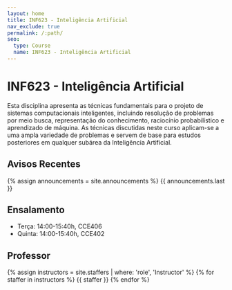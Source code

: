 ```yaml
---
layout: home
title: INF623 - Inteligência Artificial
nav_exclude: true
permalink: /:path/
seo:
  type: Course
  name: INF623 - Inteligência Artificial 
---
```


# INF623 - Inteligência Artificial

Esta disciplina apresenta as técnicas fundamentais para o projeto de sistemas computacionais inteligentes, incluindo resolução de problemas por meio busca, representação do conhecimento, raciocínio probabilístico e aprendizado de máquina. As técnicas discutidas neste curso aplicam-se a uma ampla variedade de problemas e servem de base para estudos posteriores em qualquer subárea da Inteligência Artificial.

## Avisos Recentes

{% assign announcements = site.announcements %}
{{ announcements.last }}

## Ensalamento

- Terça: 14:00-15:40h, CCE406
- Quinta: 14:00-15:40h, CCE402

## Professor

{% assign instructors = site.staffers | where: 'role', 'Instructor' %}
{% for staffer in instructors %}
{{ staffer }}
{% endfor %}
